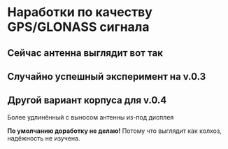 # Наработки по качеству GPS/GLONASS сигнала

## Сейчас антенна выглядит вот так

## Случайно успешный эксперимент на v.0.3

## Другой вариант корпуса для v.0.4

 Более удлинённый с выносом антенны из-под дисплея
 
**По умолчанию доработку не делаю!** Потому что выглядит как колхоз, надёжность не изучена.
 